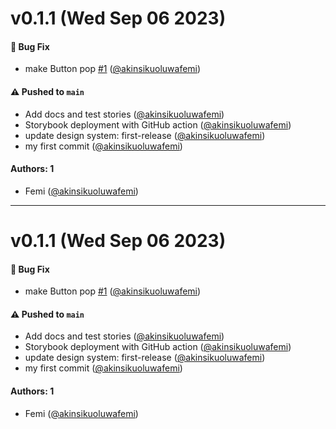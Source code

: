 # v0.1.1 (Wed Sep 06 2023)

#### 🐛 Bug Fix

- make Button pop [#1](https://github.com/akinsikuoluwafemi/storybook-design-system/pull/1) ([@akinsikuoluwafemi](https://github.com/akinsikuoluwafemi))

#### ⚠️ Pushed to `main`

- Add docs and test stories ([@akinsikuoluwafemi](https://github.com/akinsikuoluwafemi))
- Storybook deployment with GitHub action ([@akinsikuoluwafemi](https://github.com/akinsikuoluwafemi))
- update design system: first-release ([@akinsikuoluwafemi](https://github.com/akinsikuoluwafemi))
- my first commit ([@akinsikuoluwafemi](https://github.com/akinsikuoluwafemi))

#### Authors: 1

- Femi ([@akinsikuoluwafemi](https://github.com/akinsikuoluwafemi))

---

# v0.1.1 (Wed Sep 06 2023)

#### 🐛 Bug Fix

- make Button pop [#1](https://github.com/akinsikuoluwafemi/storybook-design-system/pull/1) ([@akinsikuoluwafemi](https://github.com/akinsikuoluwafemi))

#### ⚠️ Pushed to `main`

- Add docs and test stories ([@akinsikuoluwafemi](https://github.com/akinsikuoluwafemi))
- Storybook deployment with GitHub action ([@akinsikuoluwafemi](https://github.com/akinsikuoluwafemi))
- update design system: first-release ([@akinsikuoluwafemi](https://github.com/akinsikuoluwafemi))
- my first commit ([@akinsikuoluwafemi](https://github.com/akinsikuoluwafemi))

#### Authors: 1

- Femi ([@akinsikuoluwafemi](https://github.com/akinsikuoluwafemi))
